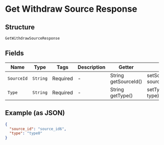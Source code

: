 
# Get Withdraw Source Response

## Structure

`GetWithdrawSourceResponse`

## Fields

| Name | Type | Tags | Description | Getter | Setter |
|  --- | --- | --- | --- | --- | --- |
| `SourceId` | `String` | Required | - | String getSourceId() | setSourceId(String sourceId) |
| `Type` | `String` | Required | - | String getType() | setType(String type) |

## Example (as JSON)

```json
{
  "source_id": "source_id6",
  "type": "type0"
}
```

